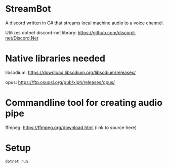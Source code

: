 # StreamBot

A discord written in C# that streams local machine audio to a voice channel.

Utilizes dotnet discord-net library: https://github.com/discord-net/Discord.Net

# Native libraries needed
libsodium: https://download.libsodium.org/libsodium/releases/

opus: https://ftp.osuosl.org/pub/xiph/releases/opus/


# Commandline tool for creating audio pipe
ffmpeg: https://ffmpeg.org/download.html
(link to source here)

# Setup
```
dotnet run
```
# 
